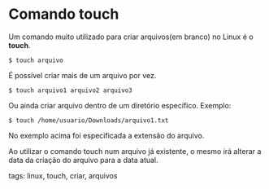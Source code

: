 # Comando touch

Um comando muito utilizado para criar arquivos(em branco) no Linux é o **touch**.
```
$ touch arquivo
```
É possível criar mais de um arquivo por vez.
```
$ touch arquivo1 arquivo2 arquivo3
```
Ou ainda criar arquivo dentro de um diretório específico. Exemplo:
```
$ touch /home/usuario/Downloads/arquivo1.txt
```
No exemplo acima foi especificada a extensão do arquivo.

Ao utilizar o comando touch num arquivo já existente, o mesmo irá alterar a data da criação do arquivo para a data atual.

tags: linux, touch, criar, arquivos
